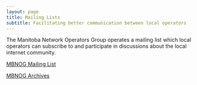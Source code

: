 ```yaml
---
layout: page
title: Mailing Lists
subtitle: Facilitating better communication between local operators
---
```


The Manitoba Network Operators Group operates a mailing list which local operators can subscribe to and participate in discussions about the local internet community.

[MBNOG Mailing List](https://lists.mbnog.ca/mailman/listinfo/mbnog)

[MBNOG Archives](https://lists.mbnog.ca/pipermail/mbnog/)

